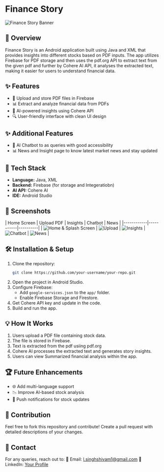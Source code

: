 # Finance Story

![Finance Story Banner](https://github.com/lal5hivam/Hackathon-IITK-main/issues/6)

## 📌 Overview
Finance Story is an Android application built using Java and XML that provides insights into different stocks based on PDF inputs.
The app utilizes Firebase for PDF storage and then uses the pdf.org API to extract text from the given pdf and further by Cohere AI API, it analyses the extracted text, making it easier for users to understand financial data.

## ✨ Features
- 📂 Upload and store PDF files in Firebase
- 📊 Extract and analyze financial data from PDFs 
- 🤖 AI-powered insights using Cohere API
- 🔍 User-friendly interface with clean UI design

## ✨ Additional Features
- 🤖 AI Chatbot to as queries with good accessibility
- 📊 News and Insight page to know latest market news and stay updated

## 🚀 Tech Stack
- **Language:** Java, XML
- **Backend:** Firebase (for storage and Integeratiobn)
- **AI API:** Cohere AI
- **IDE:** Android Studio

## 📱 Screenshots
| Home Screen | Upload PDF | Insights | Chatbot | News |
|------------|-----------|----------|
| ![Home & Splash Screen]([https://your-image-url.com](https://github.com/lal5hivam/Hackathon-IITK-main/issues/1)) | ![Upload]([https://your-image-url.com](https://github.com/lal5hivam/Hackathon-IITK-main/issues/2)) | ![Insights](https://github.com/lal5hivam/Hackathon-IITK-main/issues/3) | ![Chatbot](https://github.com/lal5hivam/Hackathon-IITK-main/issues/4) | ![News](https://github.com/lal5hivam/Hackathon-IITK-main/issues/5) |

## 🛠️ Installation & Setup
1. Clone the repository:
   ```sh
   git clone https://github.com/your-username/your-repo.git
   ```
2. Open the project in Android Studio.
3. Configure Firebase:
   - Add `google-services.json` to the `app/` folder.
   - Enable Firebase Storage and Firestore.
4. Get Cohere API key and update in the code.
5. Build and run the app.

## 💡 How It Works
1. Users upload a PDF file containing stock data.
2. The file is stored in Firebase.
3. Text is extracted from the pdf usiing pdf.org
4. Cohere AI processes the extracted text and generates story insights.
5. Users can view Summarized financial analysis within the app.

## 🏆 Future Enhancements
- 🌐 Add multi-language support
- 📉 Improve AI-based stock analysis
- 🔔 Push notifications for stock updates

## 🤝 Contribution
Feel free to fork this repository and contribute! Create a pull request with detailed descriptions of your changes.

## 📩 Contact
For any queries, reach out to:
📧 Email: l.singhshivam1@gmail.com
🔗 LinkedIn: [Your Profile](https://linkedin.com/in/lal5hivamsingh)

